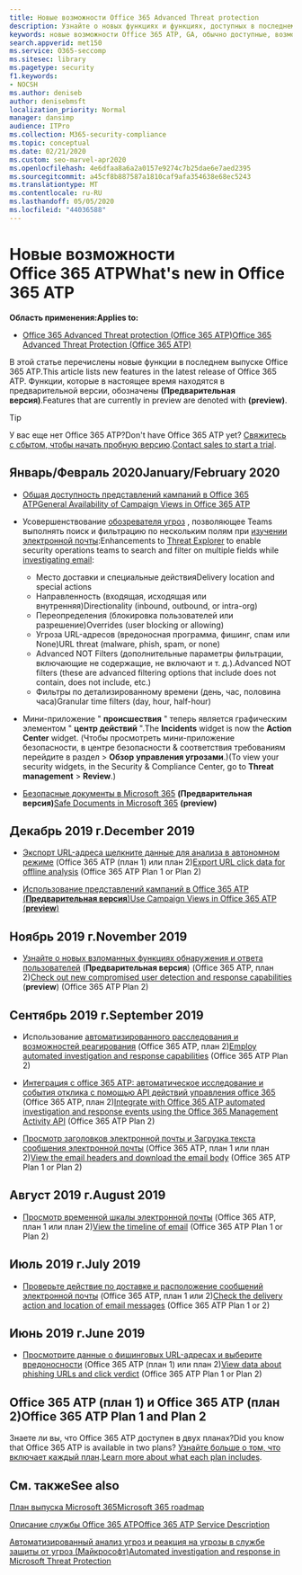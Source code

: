 ```yaml
---
title: Новые возможности Office 365 Advanced Threat protection
description: Узнайте о новых функциях и функциях, доступных в последнем выпуске Microsoft Office 365 ATP.
keywords: новые возможности Office 365 ATP, GA, обычно доступные, возможности, доступные, новые
search.appverid: met150
ms.service: O365-seccomp
ms.sitesec: library
ms.pagetype: security
f1.keywords:
- NOCSH
ms.author: deniseb
author: denisebmsft
localization_priority: Normal
manager: dansimp
audience: ITPro
ms.collection: M365-security-compliance
ms.topic: conceptual
ms.date: 02/21/2020
ms.custom: seo-marvel-apr2020
ms.openlocfilehash: 4e6dfaa8a6a2a0157e9274c7b25dae6e7aed2395
ms.sourcegitcommit: a45cf8b887587a1810caf9afa354638e68ec5243
ms.translationtype: MT
ms.contentlocale: ru-RU
ms.lasthandoff: 05/05/2020
ms.locfileid: "44036588"
---
```

# <a name="whats-new-in-office-365-atp"></a><span data-ttu-id="e1f7e-104">Новые возможности Office 365 ATP</span><span class="sxs-lookup"><span data-stu-id="e1f7e-104">What's new in Office 365 ATP</span></span>

<span data-ttu-id="e1f7e-105">**Область применения:**</span><span class="sxs-lookup"><span data-stu-id="e1f7e-105">**Applies to:**</span></span>

- [<span data-ttu-id="e1f7e-106">Office 365 Advanced Threat protection (Office 365 ATP)</span><span class="sxs-lookup"><span data-stu-id="e1f7e-106">Office 365 Advanced Threat Protection (Office 365 ATP)</span></span>](office-365-atp.md)

<span data-ttu-id="e1f7e-107">В этой статье перечислены новые функции в последнем выпуске Office 365 ATP.</span><span class="sxs-lookup"><span data-stu-id="e1f7e-107">This article lists new features in the latest release of Office 365 ATP.</span></span> <span data-ttu-id="e1f7e-108">Функции, которые в настоящее время находятся в предварительной версии, обозначены **(Предварительная версия)**.</span><span class="sxs-lookup"><span data-stu-id="e1f7e-108">Features that are currently in preview are denoted with **(preview)**.</span></span>

> [!TIP]
> <span data-ttu-id="e1f7e-109">У вас еще нет Office 365 ATP?</span><span class="sxs-lookup"><span data-stu-id="e1f7e-109">Don't have Office 365 ATP yet?</span></span> <span data-ttu-id="e1f7e-110">[Свяжитесь с сбытом, чтобы начать пробную версию](https://go.microsoft.com/fwlink/p/?LinkId=518644).</span><span class="sxs-lookup"><span data-stu-id="e1f7e-110">[Contact sales to start a trial](https://go.microsoft.com/fwlink/p/?LinkId=518644).</span></span>

## <a name="januaryfebruary-2020"></a><span data-ttu-id="e1f7e-111">Январь/Февраль 2020</span><span class="sxs-lookup"><span data-stu-id="e1f7e-111">January/February 2020</span></span>

- [<span data-ttu-id="e1f7e-112">Общая доступность представлений кампаний в Office 365 ATP</span><span class="sxs-lookup"><span data-stu-id="e1f7e-112">General Availability of Campaign Views in Office 365 ATP</span></span>](campaigns.md)
- <span data-ttu-id="e1f7e-113">Усовершенствование [обозревателя угроз](threat-explorer.md) , позволяющее Teams выполнять поиск и фильтрацию по нескольким полям при [изучении электронной почты](investigate-malicious-email-that-was-delivered.md):</span><span class="sxs-lookup"><span data-stu-id="e1f7e-113">Enhancements to [Threat Explorer](threat-explorer.md) to enable security operations teams to search and filter on multiple fields while [investigating email](investigate-malicious-email-that-was-delivered.md):</span></span>
    - <span data-ttu-id="e1f7e-114">Место доставки и специальные действия</span><span class="sxs-lookup"><span data-stu-id="e1f7e-114">Delivery location and special actions</span></span>
    - <span data-ttu-id="e1f7e-115">Направленность (входящая, исходящая или внутренняя)</span><span class="sxs-lookup"><span data-stu-id="e1f7e-115">Directionality (inbound, outbound, or intra-org)</span></span>
    - <span data-ttu-id="e1f7e-116">Переопределения (блокировка пользователей или разрешение)</span><span class="sxs-lookup"><span data-stu-id="e1f7e-116">Overrides (user blocking or allowing)</span></span>
    - <span data-ttu-id="e1f7e-117">Угроза URL-адресов (вредоносная программа, фишинг, спам или None)</span><span class="sxs-lookup"><span data-stu-id="e1f7e-117">URL threat (malware, phish, spam, or none)</span></span>
    - <span data-ttu-id="e1f7e-118">Advanced NOT Filters (дополнительные параметры фильтрации, включающие не содержащие, не включают и т. д.).</span><span class="sxs-lookup"><span data-stu-id="e1f7e-118">Advanced NOT filters (these are advanced filtering options that include does not contain, does not include, etc.)</span></span>
    - <span data-ttu-id="e1f7e-119">Фильтры по детализированному времени (день, час, половина часа)</span><span class="sxs-lookup"><span data-stu-id="e1f7e-119">Granular time filters (day, hour, half-hour)</span></span> 

- <span data-ttu-id="e1f7e-120">Мини-приложение " **происшествия** " теперь является графическим элементом " **центр действий** ".</span><span class="sxs-lookup"><span data-stu-id="e1f7e-120">The **Incidents** widget is now the **Action Center** widget.</span></span> <span data-ttu-id="e1f7e-121">(Чтобы просмотреть мини-приложение безопасности, в центре безопасности & соответствия требованиям перейдите в раздел > **Обзор** **управления угрозами**.)</span><span class="sxs-lookup"><span data-stu-id="e1f7e-121">(To view your security widgets, in the Security & Compliance Center, go to **Threat management** > **Review**.)</span></span>

- <span data-ttu-id="e1f7e-122">[Безопасные документы в Microsoft 365](https://docs.microsoft.com/microsoft-365/security/office-365-security/safe-docs) **(Предварительная версия)**</span><span class="sxs-lookup"><span data-stu-id="e1f7e-122">[Safe Documents in Microsoft 365](https://docs.microsoft.com/microsoft-365/security/office-365-security/safe-docs) **(preview)**</span></span>

## <a name="december-2019"></a><span data-ttu-id="e1f7e-123">Декабрь 2019 г.</span><span class="sxs-lookup"><span data-stu-id="e1f7e-123">December 2019</span></span>

- <span data-ttu-id="e1f7e-124">[Экспорт URL-адреса щелкните данные для анализа в автономном режиме](threat-explorer.md#new-features-in-threat-explorer-and-real-time-detections) (Office 365 ATP (план 1) или план 2)</span><span class="sxs-lookup"><span data-stu-id="e1f7e-124">[Export URL click data for offline analysis](threat-explorer.md#new-features-in-threat-explorer-and-real-time-detections) (Office 365 ATP Plan 1 or Plan 2)</span></span>

- [<span data-ttu-id="e1f7e-125">Использование представлений кампаний в Office 365 ATP (**Предварительная версия**)</span><span class="sxs-lookup"><span data-stu-id="e1f7e-125">Use Campaign Views in Office 365 ATP (**preview**)</span></span>](campaigns.md)

## <a name="november-2019"></a><span data-ttu-id="e1f7e-126">Ноябрь 2019 г.</span><span class="sxs-lookup"><span data-stu-id="e1f7e-126">November 2019</span></span>

- <span data-ttu-id="e1f7e-127">[Узнайте о новых взломанных функциях обнаружения и ответа пользователей](address-compromised-users-quickly.md) (**Предварительная версия**) (Office 365 ATP, план 2)</span><span class="sxs-lookup"><span data-stu-id="e1f7e-127">[Check out new compromised user detection and response capabilities](address-compromised-users-quickly.md) (**preview**) (Office 365 ATP Plan 2)</span></span>

## <a name="september-2019"></a><span data-ttu-id="e1f7e-128">Сентябрь 2019 г.</span><span class="sxs-lookup"><span data-stu-id="e1f7e-128">September 2019</span></span>

- <span data-ttu-id="e1f7e-129">Использование [автоматизированного расследования и возможностей реагирования](automated-investigation-response-office.md) (Office 365 ATP, план 2)</span><span class="sxs-lookup"><span data-stu-id="e1f7e-129">[Employ automated investigation and response capabilities](automated-investigation-response-office.md) (Office 365 ATP Plan 2)</span></span>

- <span data-ttu-id="e1f7e-130">[Интеграция с office 365 ATP: автоматическое исследование и события отклика с помощью API действий управления office 365](https://docs.microsoft.com/office/office-365-management-api/office-365-management-activity-api-schema#office-365-advanced-threat-protection-and-threat-investigation-and-response-schema) (Office 365 ATP, план 2)</span><span class="sxs-lookup"><span data-stu-id="e1f7e-130">[Integrate with Office 365 ATP automated investigation and response events using the Office 365 Management Activity API](https://docs.microsoft.com/office/office-365-management-api/office-365-management-activity-api-schema#office-365-advanced-threat-protection-and-threat-investigation-and-response-schema) (Office 365 ATP Plan 2)</span></span>

- <span data-ttu-id="e1f7e-131">[Просмотр заголовков электронной почты и Загрузка текста сообщения электронной почты](investigate-malicious-email-that-was-delivered.md) (Office 365 ATP, план 1 или план 2)</span><span class="sxs-lookup"><span data-stu-id="e1f7e-131">[View the email headers and download the email body](investigate-malicious-email-that-was-delivered.md) (Office 365 ATP Plan 1 or Plan 2)</span></span>

## <a name="august-2019"></a><span data-ttu-id="e1f7e-132">Август 2019 г.</span><span class="sxs-lookup"><span data-stu-id="e1f7e-132">August 2019</span></span>

- <span data-ttu-id="e1f7e-133">[Просмотр временной шкалы электронной почты](investigate-malicious-email-that-was-delivered.md#view-the-timeline-of-your-email) (Office 365 ATP, план 1 или план 2)</span><span class="sxs-lookup"><span data-stu-id="e1f7e-133">[View the timeline of email](investigate-malicious-email-that-was-delivered.md#view-the-timeline-of-your-email) (Office 365 ATP Plan 1 or Plan 2)</span></span>

## <a name="july-2019"></a><span data-ttu-id="e1f7e-134">Июль 2019 г.</span><span class="sxs-lookup"><span data-stu-id="e1f7e-134">July 2019</span></span>

- <span data-ttu-id="e1f7e-135">[Проверьте действие по доставке и расположение сообщений электронной почты](investigate-malicious-email-that-was-delivered.md#check-the-delivery-action-and-location) (Office 365 ATP, план 1 или 2)</span><span class="sxs-lookup"><span data-stu-id="e1f7e-135">[Check the delivery action and location of email messages](investigate-malicious-email-that-was-delivered.md#check-the-delivery-action-and-location) (Office 365 ATP Plan 1 or 2)</span></span>

## <a name="june-2019"></a><span data-ttu-id="e1f7e-136">Июнь 2019 г.</span><span class="sxs-lookup"><span data-stu-id="e1f7e-136">June 2019</span></span>

- <span data-ttu-id="e1f7e-137">[Просмотрите данные о фишинговых URL-адресах и выберите вредоносности](threat-explorer.md#view-data-about-phishing-urls-and-click-verdict) (Office 365 ATP (план 1) или план 2)</span><span class="sxs-lookup"><span data-stu-id="e1f7e-137">[View data about phishing URLs and click verdict](threat-explorer.md#view-data-about-phishing-urls-and-click-verdict) (Office 365 ATP Plan 1 or Plan 2)</span></span>

## <a name="office-365-atp-plan-1-and-plan-2"></a><span data-ttu-id="e1f7e-138">Office 365 ATP (план 1) и Office 365 ATP (план 2)</span><span class="sxs-lookup"><span data-stu-id="e1f7e-138">Office 365 ATP Plan 1 and Plan 2</span></span>

<span data-ttu-id="e1f7e-139">Знаете ли вы, что Office 365 ATP доступен в двух планах?</span><span class="sxs-lookup"><span data-stu-id="e1f7e-139">Did you know that Office 365 ATP is available in two plans?</span></span> <span data-ttu-id="e1f7e-140">[Узнайте больше о том, что включает каждый план](office-365-atp.md#office-365-atp-plan-1-and-plan-2).</span><span class="sxs-lookup"><span data-stu-id="e1f7e-140">[Learn more about what each plan includes](office-365-atp.md#office-365-atp-plan-1-and-plan-2).</span></span>

## <a name="see-also"></a><span data-ttu-id="e1f7e-141">См. также</span><span class="sxs-lookup"><span data-stu-id="e1f7e-141">See also</span></span>

[<span data-ttu-id="e1f7e-142">План выпуска Microsoft 365</span><span class="sxs-lookup"><span data-stu-id="e1f7e-142">Microsoft 365 roadmap</span></span>](https://www.microsoft.com/microsoft-365/roadmap)

[<span data-ttu-id="e1f7e-143">Описание службы Office 365 ATP</span><span class="sxs-lookup"><span data-stu-id="e1f7e-143">Office 365 ATP Service Description</span></span>](https://docs.microsoft.com/office365/servicedescriptions/office-365-advanced-threat-protection-service-description)

[<span data-ttu-id="e1f7e-144">Автоматизированный анализ угроз и реакция на угрозы в службе защиты от угроз (Майкрософт)</span><span class="sxs-lookup"><span data-stu-id="e1f7e-144">Automated investigation and response in Microsoft Threat Protection</span></span>](https://docs.microsoft.com/microsoft-365/security/mtp/mtp-autoir)
